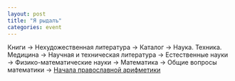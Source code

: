 ```yaml
---
layout: post
title: "Я рыдалъ"
categories: event
---
```

Книги &rarr; Нехудожественная литература &rarr; Каталог &rarr; Наука. Техника. Медицина &rarr; Научная и техническая литература &rarr; Естественные науки &rarr; Физико-математические науки &rarr; Математика &rarr; Общие вопросы математики &rarr; [Начала православной арифметики](https://www.ozon.ru/context/detail/id/5922200/)